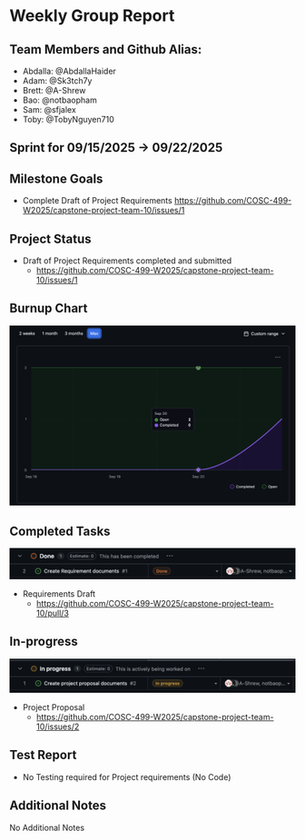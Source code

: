 # Weekly Group Report
## Team Members and Github Alias:
- Abdalla: @AbdallaHaider
- Adam: @Sk3tch7y
- Brett: @A-Shrew
- Bao: @notbaopham
- Sam: @sfjalex
- Toby: @TobyNguyen710
## Sprint for 09/15/2025 -> 09/22/2025
## Milestone Goals
 - Complete Draft of Project Requirements
    https://github.com/COSC-499-W2025/capstone-project-team-10/issues/1
## Project Status
- Draft of Project Requirements completed and submitted
    - https://github.com/COSC-499-W2025/capstone-project-team-10/issues/1
    
## Burnup Chart
![Burn Up chart for Kanban board](burnup.png)

## Completed Tasks
![Completed tasks on Kanban project](completed.png)
- Requirements Draft
    - https://github.com/COSC-499-W2025/capstone-project-team-10/pull/3

## In-progress
![In progress tasks on Kanban project](inprogress.png)
- Project Proposal
    - https://github.com/COSC-499-W2025/capstone-project-team-10/issues/2

## Test Report
- No Testing required for Project requirements (No Code)

## Additional Notes

No Additional Notes
